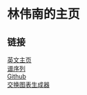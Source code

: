 # 林伟南的主页

## 链接
[英文主页](WayneLin92.github.io/index.html)<br>
[谱序列](ss/index.html)<br>
[Github](https://github.com/WayneLin92)<br>
[交换图表生成器](WayneLin92.github/programs/tex_diagrams/index.html)